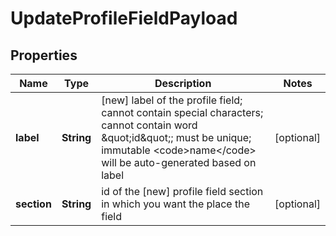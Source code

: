 

# UpdateProfileFieldPayload


## Properties

| Name | Type | Description | Notes |
|------------ | ------------- | ------------- | -------------|
|**label** | **String** | [new] label of the profile field; cannot contain special characters; cannot contain word \&quot;id\&quot;; must be unique; immutable &lt;code&gt;name&lt;/code&gt; will be auto-generated based on label |  [optional] |
|**section** | **String** | id of the [new] profile field section in which you want the place the field |  [optional] |



